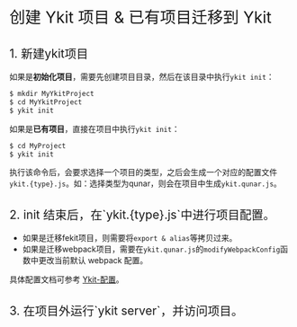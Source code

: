 <h1 style="font-weight: normal"> 创建 Ykit 项目 & 已有项目迁移到 Ykit </h1>

<h2 style="font-weight: normal"> 1. 新建ykit项目 </h2>

如果是**初始化项目**，需要先创建项目目录，然后在该目录中执行`ykit init`：

```bash
$ mkdir MyYkitProject
$ cd MyYkitProject
$ ykit init
```

如果是**已有项目**，直接在项目中执行`ykit init`：

```bash
$ cd MyProject
$ ykit init
```

执行该命令后，会要求选择一个项目的类型，之后会生成一个对应的配置文件`ykit.{type}.js`。如：选择类型为qunar，则会在项目中生成`ykit.qunar.js`。

<h2 style="font-weight: normal"> 2. init 结束后，在`ykit.{type}.js`中进行项目配置。 </h2>

- 如果是迁移fekit项目，则需要将`export & alias`等拷贝过来。
- 如果是迁移webpack项目，需要在`ykit.qunar.js`的`modifyWebpackConfig`函数中更改当前默认 webpack 配置。

具体配置文档可参考 [Ykit-配置][1]。

<h2 style="font-weight: normal"> 3. 在项目外运行`ykit server`，并访问项目。 </h2>

[1]: ./config.html
